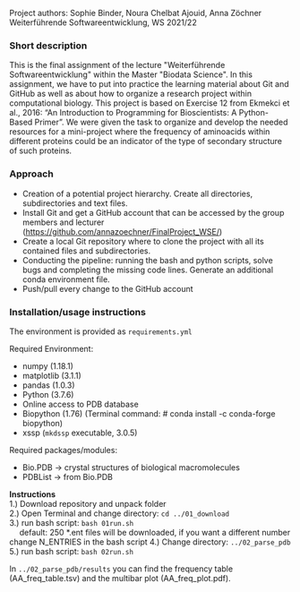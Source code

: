 
Project authors: Sophie Binder, Noura Chelbat Ajouid, Anna Zöchner <br>
Weiterführende Softwareentwicklung, WS 2021/22
<br>

### Short description

This is the final assignment of the lecture "Weiterführende Softwareentwicklung" within the Master "Biodata Science". In this assignment, 
we have to put into practice the learning material about Git and GitHub as well as about how to organize a research project within computational biology. 
This project is based on Exercise 12 from Ekmekci et al., 2016: “An Introduction to Programming for Bioscientists: A Python-Based Primer”.
We were given the task to organize and develop the needed resources for a mini-project where the frequency of aminoacids within different proteins could be 
an indicator of the type of secondary structure of such proteins.

### Approach

* Creation of a potential project hierarchy. Create all directories, subdirectories and text files.
* Install Git and get a GitHub account that can be accessed by the group members and lecturer (https://github.com/annazoechner/FinalProject_WSE/)
* Create a local Git repository where to clone the project with all its contained files and subdirectories.
* Conducting the pipeline: running the bash and python scripts, solve bugs and completing the missing code lines. Generate an additional conda environment file.
* Push/pull every change to the GitHub account

### Installation/usage instructions
The environment is provided as `requirements.yml`

Required Environment: 
- numpy (1.18.1) 
- matplotlib (3.1.1) 
- pandas (1.0.3)
- Python (3.7.6) 
- Online access to PDB database 
- Biopython (1.76) (Terminal command: # conda install -c conda-forge biopython)
- xssp (`mkdssp` executable, 3.0.5) 
     
Required packages/modules: 
- Bio.PDB -> crystal structures of biological macromolecules 
- PDBList -> from Bio.PDB

**Instructions**
<br>
1.) Download repository and unpack folder <br>
2.) Open Terminal and change directory: `cd ../01_download` <br>
3.) run bash script: `bash 01run.sh`<br>
&emsp; default: 250 *.ent files will be downloaded, if you want a different number change N_ENTRIES in the bash script
4.) Change directory: `../02_parse_pdb` <br>
5.) run bash script: `bash 02run.sh` <br>

In `../02_parse_pdb/results` you can find the frequency table (AA_freq_table.tsv) and the multibar plot (AA_freq_plot.pdf).

